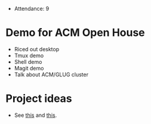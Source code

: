 - Attendance: 9

# Demo for ACM Open House

- Riced out desktop
- Tmux demo
- Shell demo
- Magit demo
- Talk about ACM/GLUG cluster

# Project ideas

- See [this](https://github.com/gnulug/acm-glug-cloud/blob/main/proposal.md#resource-offering) and [this](https://github.com/gnulug/projects/blob/master/ideas.md).

